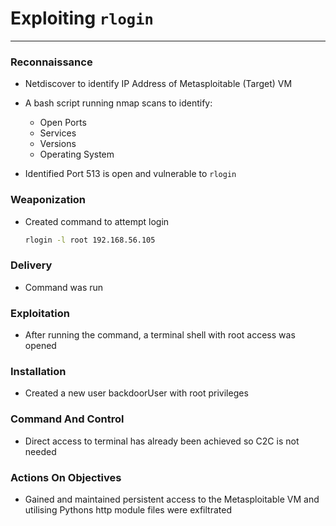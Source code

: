 # Exploiting `rlogin`

--- 

### Reconnaissance
- Netdiscover to identify IP Address of Metasploitable (Target) VM 
- A bash script running nmap scans to identify: 
    - Open Ports 
    - Services 
    - Versions 
    - Operating System

- Identified Port 513 is open and vulnerable to `rlogin`

### Weaponization
- Created command to attempt login 
    ```bash 
    rlogin -l root 192.168.56.105
    ```

### Delivery
- Command was run

### Exploitation 
- After running the command, a terminal shell with root access was opened

### Installation 
- Created a new user backdoorUser with root privileges

### Command And Control 
- Direct access to terminal has already been achieved so C2C is not needed 

### Actions On Objectives 
- Gained and maintained persistent access to the Metasploitable VM and utilising Pythons http module files were exfiltrated 